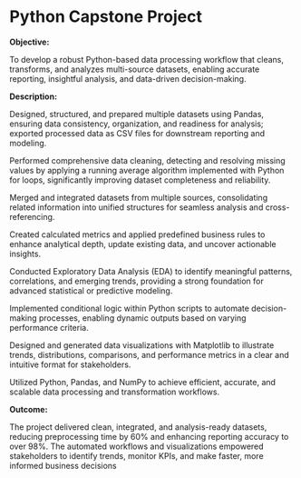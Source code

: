 # Python Capstone Project

**Objective:**

To develop a robust Python-based data processing workflow that cleans, transforms, and analyzes multi-source datasets, enabling accurate reporting, insightful analysis, and data-driven decision-making.

**Description:**

Designed, structured, and prepared multiple datasets using Pandas, ensuring data consistency, organization, and readiness for analysis; exported processed data as CSV files for downstream reporting and modeling.

Performed comprehensive data cleaning, detecting and resolving missing values by applying a running average algorithm implemented with Python for loops, significantly improving dataset completeness and reliability.

Merged and integrated datasets from multiple sources, consolidating related information into unified structures for seamless analysis and cross-referencing.

Created calculated metrics and applied predefined business rules to enhance analytical depth, update existing data, and uncover actionable insights.

Conducted Exploratory Data Analysis (EDA) to identify meaningful patterns, correlations, and emerging trends, providing a strong foundation for advanced statistical or predictive modeling.

Implemented conditional logic within Python scripts to automate decision-making processes, enabling dynamic outputs based on varying performance criteria.

Designed and generated data visualizations with Matplotlib to illustrate trends, distributions, comparisons, and performance metrics in a clear and intuitive format for stakeholders.

Utilized Python, Pandas, and NumPy to achieve efficient, accurate, and scalable data processing and transformation workflows.

**Outcome:**

The project delivered clean, integrated, and analysis-ready datasets, reducing preprocessing time by 60% and enhancing reporting accuracy to over 98%. The automated workflows and visualizations empowered stakeholders to identify trends, monitor KPIs, and make faster, more informed business decisions
